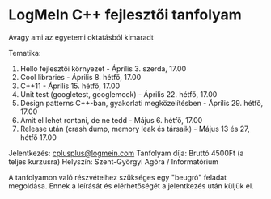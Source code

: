 LogMeIn C++ fejlesztői tanfolyam
======
Avagy ami az egyetemi oktatásból kimaradt

Tematika:

1. Hello fejlesztői környezet - Április 3. szerda, 17.00
2. Cool libraries - Április 8. hétfő, 17.00
3. C++11 - Április 15. hétfő, 17.00
4. Unit test (googletest, googlemock) - Április 22. hétfő, 17.00
5. Design patterns C++-ban, gyakorlati megközelítésben - Április 29. hétfő, 17.00
6. Amit el lehet rontani, de ne tedd - Május 6. hétfő, 17.00
7. Release után (crash dump, memory leak és társaik) - Május 13 és 27, hétfő 17.00

Jelentkezés: cplusplus@logmein.com
Tanfolyam díja: Bruttó 4500Ft (a teljes kurzusra)
Helyszín: Szent-Györgyi Agóra / Informatórium

A tanfolyamon való részvételhez szükséges egy "beugró" feladat megoldása. Ennek a leírását és elérhetőségét a jelentkezés után küljük el.
